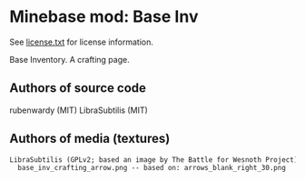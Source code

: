 Minebase mod: Base Inv
======================
See [license.txt](./license.txt) for license information.

Base Inventory. A crafting page.

Authors of source code
----------------------
rubenwardy (MIT)
LibraSubtilis (MIT)

Authors of media (textures)
---------------------------
```txt
LibraSubtilis (GPLv2; based an image by The Battle for Wesnoth Project):
  base_inv_crafting_arrow.png -- based on: arrows_blank_right_30.png
```

